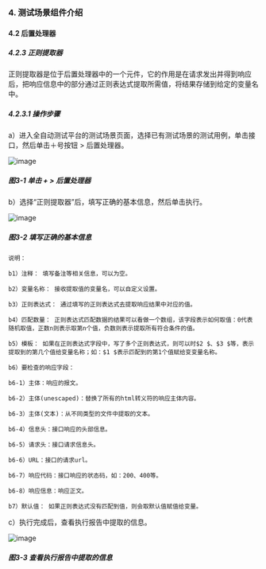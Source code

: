 ### 4. 测试场景组件介绍

#### 4.2 后置处理器

##### 4.2.3 正则提取器

正则提取器是位于后置处理器中的一个元件，它的作用是在请求发出并得到响应后，把响应信息中的部分通过正则表达式提取所需值，将结果存储到给定的变量名中。

##### 4.2.3.1 操作步骤

a）进入全自动测试平台的测试场景页面，选择已有测试场景的测试用例，单击接口，然后单击＋号按钮 > 后置处理器。

![image](https://user-images.githubusercontent.com/79617492/192221587-9ff455a5-8b55-4adc-8dcf-1ba6d31de855.png)

##### 图3-1 单击 + > 后置处理器

b）选择“正则提取器”后，填写正确的基本信息，然后单击执行。

![image](https://user-images.githubusercontent.com/79617492/192221606-cd55cb74-212f-4c3e-9319-1762fe9dfa1f.png)

##### 图3-2 填写正确的基本信息

```
说明：

b1）注释： 填写备注等相关信息，可以为空。

b2）变量名称： 接收提取值的变量名，可以自定义设置。

b3）正则表达式： 通过填写的正则表达式去提取响应结果中对应的值。

b4）匹配数量： 正则表达式匹配数据的结果可以看做一个数组，该字段表示如何取值：0代表随机取值，正数n则表示取第n个值，负数则表示提取所有符合条件的值。

b5）模板： 如果在正则表达式字段中，写了多个正则表达式，则可以时$2 $、$3 $等，表示提取到的第几个值给变量名称；如：$1 $表示匹配到的第1个值赋给变变量名称。

b6）要检查的响应字段：

b6-1）主体：响应的报文。

b6-2）主体(unescaped)：替换了所有的html转义符的响应主体内容。

b6-3）主体(文本)：从不同类型的文件中提取的文本。

b6-4）信息头：接口响应的头部信息。

b6-5）请求头：接口请求信息头。

b6-6）URL：接口的请求url。

b6-7）响应代码：接口响应的状态码，如：200、400等。

b6-8）响应信息：响应正文。

b7）默认值： 如果正则表达式没有匹配到值，则会取默认值赋值给变量。
```

c）执行完成后，查看执行报告中提取的信息。

![image](https://user-images.githubusercontent.com/79617492/192221641-7c83d3c4-8f62-4401-b006-fc040410eadb.png)

##### 图3-3 查看执行报告中提取的信息
